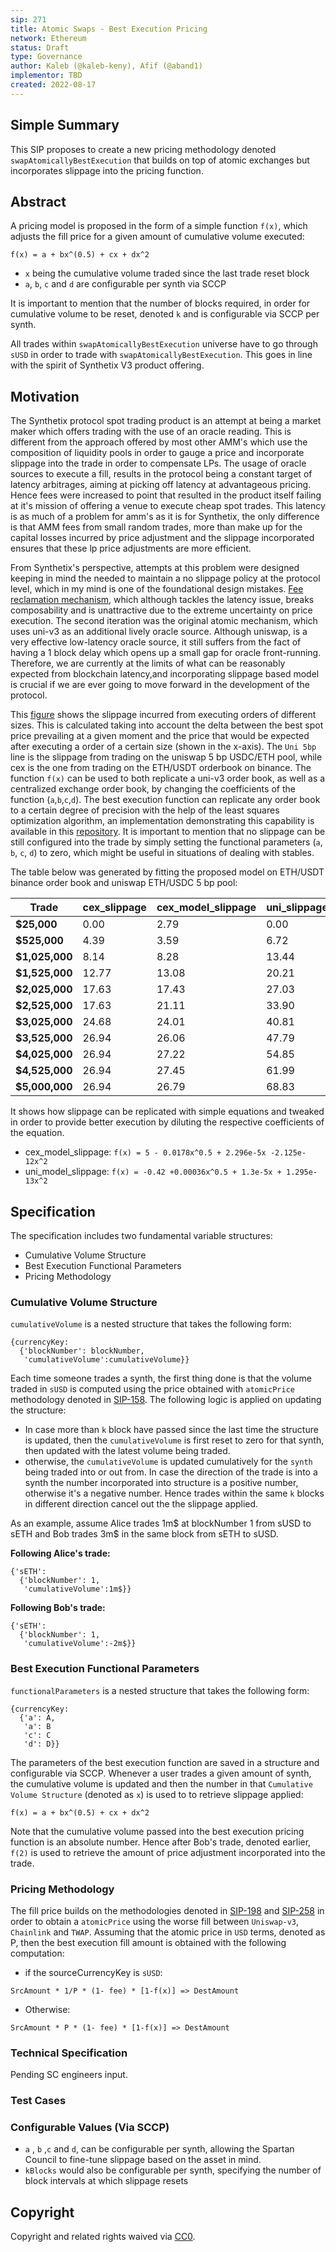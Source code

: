 ```yaml
---
sip: 271
title: Atomic Swaps - Best Execution Pricing
network: Ethereum
status: Draft
type: Governance
author: Kaleb (@kaleb-keny), Afif (@aband1)
implementor: TBD
created: 2022-08-17
---
```


<!--You can leave these HTML comments in your merged SIP and delete the visible duplicate text guides, they will not appear and may be helpful to refer to if you edit it again. This is the suggested template for new SIPs. Note that an SIP number will be assigned by an editor. When opening a pull request to submit your SIP, please use an abbreviated title in the filename, `sip-draft_title_abbrev.md`. The title should be 44 characters or less.-->

## Simple Summary

<!--"If you can't explain it simply, you don't understand it well enough." Simply describe the outcome the proposed changes intends to achieve. This should be non-technical and accessible to a casual community member.-->

This SIP proposes to create a new pricing methodology denoted `swapAtomicallyBestExecution` that builds on top of atomic exchanges but incorporates slippage into the pricing function.
 
## Abstract

<!--A short (~200 word) description of the proposed change, the abstract should clearly describe the proposed change. This is what *will* be done if the SIP is implemented, not *why* it should be done or *how* it will be done. If the SIP proposes deploying a new contract, write, "we propose to deploy a new contract that will do x".-->

A pricing model is proposed in the form of a simple function `f(x)`, which adjusts the fill price for a given amount of cumulative volume executed: 

`f(x) = a + bx^(0.5) + cx + dx^2`

- `x` being the cumulative volume traded since the last trade reset block
- `a`, `b`, `c` and `d` are configurable per synth via SCCP

It is important to mention that the number of blocks required, in order for cumulative volume to be reset, denoted `k` and is configurable via SCCP per synth.

All trades within `swapAtomicallyBestExecution` universe have to go through `sUSD` in order to trade with `swapAtomicallyBestExecution`. This goes in line with the spirit of Synthetix V3 product offering.

## Motivation
<!--This is the problem statement. This is the *why* of the SIP. It should clearly explain *why* the current state of the protocol is inadequate.  It is critical that you explain *why* the change is needed, if the SIP proposes changing how something is calculated, you must address *why* the current calculation is innaccurate or wrong. This is not the place to describe how the SIP will address the issue!-->

The Synthetix protocol spot trading product is an attempt at being a market maker which offers trading with the use of an oracle reading. This is different from the approach offered by most other AMM's which use the composition of liquidity pools in order to gauge a price and incorporate slippage into the trade in order to compensate LPs.
The usage of oracle sources to execute a fill, results in the protocol being a constant target of latency arbitrages, aiming at picking off latency at advantageous pricing. Hence fees were increased to  point that resulted in the product itself failing at it's mission of offering a venue to execute cheap spot trades. This latency is as much of a problem for amm's as it is for Synthetix, the only difference is that AMM fees from small random trades, more than make up for the capital losses incurred by price adjustment and the slippage incorporated ensures that these lp price adjustments are more efficient.

From Synthetix's perspective, attempts at this problem were designed keeping in mind the needed to maintain a no slippage policy at the protocol level, which in my mind is one of the foundational design mistakes. [Fee reclamation mechanism](https://sips.synthetix.io/sips/sip-37/), which although tackles the latency issue, breaks composability and is unattractive due to the extreme uncertainty on price execution. 
The second iteration was the original atomic mechanism, which uses uni-v3 as an additional lively oracle source. Although uniswap, is a very effective low-latency oracle source, it still suffers from the fact of having a 1 block delay which opens up a small gap for oracle front-running. Therefore, we are currently at the limits of what can be reasonably expected from blockchain latency,and incorporating slippage based model is crucial if we are ever going to move forward in the development of the protocol.

This [figure](https://ibb.co/dPvmcP7) shows the slippage incurred from executing orders of different sizes. This is calculated taking into account the delta between the best spot price prevailing at a given moment and the price that would be expected after executing a order of a certain size (shown in the x-axis). The `Uni 5bp` line is the slippage from trading on the uniswap 5 bp USDC/ETH pool, while cex is the one from trading on the ETH/USDT orderbook on binance.
The function `f(x)` can be used to both replicate a uni-v3 order book, as well as a centralized exchange order book, by changing the coefficients of the function (`a`,`b`,`c`,`d`). The best execution function can replicate any order book to a certain degree of precision with the help of the least squares optimization algorithm, an implementation demonstrating this capability is available in this [repository](https://github.com/kaleb-keny/synthetix_slippage_calibration_sip_271). 
It is important to mention that no slippage can be still configured into the trade by simply setting the functional parameters (`a`, `b`, `c`, `d`) to zero, which might be useful in situations of dealing with stables.


The table below was generated by fitting the proposed model on  ETH/USDT binance order book and uniswap ETH/USDC 5 bp pool: 

| **Trade**      	| **cex_slippage** 	| **cex_model_slippage** 	| **uni_slippage** 	| **uni_model_slippage** 	|
|----------------	|------------------	|------------------------	|------------------	|------------------------	|
| **$25,000**    	| 0.00             	| 2.79                   	| 0.00             	| -0.04                  	|
| **$525,000**   	| 4.39             	| 3.59                   	| 6.72             	| 6.74                   	|
| **$1,025,000** 	| 8.14             	| 8.28                   	| 13.44            	| 13.49                  	|
| **$1,525,000** 	| 12.77            	| 13.08                  	| 20.21            	| 20.28                  	|
| **$2,025,000** 	| 17.63            	| 17.43                  	| 27.03            	| 27.12                  	|
| **$2,525,000** 	| 17.63            	| 21.11                  	| 33.90            	| 34.02                  	|
| **$3,025,000** 	| 24.68            	| 24.01                  	| 40.81            	| 40.97                  	|
| **$3,525,000** 	| 26.94            	| 26.06                  	| 47.79            	| 47.99                  	|
| **$4,025,000** 	| 26.94            	| 27.22                  	| 54.85            	| 55.07                  	|
| **$4,525,000** 	| 26.94            	| 27.45                  	| 61.99            	| 62.21                  	|
| **$5,000,000** 	| 26.94            	| 26.79                  	| 68.83            	| 69.05                  	|

It shows how slippage can be replicated with simple equations and tweaked in order to provide better execution by diluting the respective coefficients of the equation.

- cex_model_slippage: `f(x) = 5 - 0.0178x^0.5 + 2.296e-5x -2.125e-12x^2`
- uni_model_slippage: `f(x) = -0.42 +0.00036x^0.5 + 1.3e-5x + 1.295e-13x^2`

## Specification

<!--The therefore specification should describe the syntax and semantics of new feature, there are five sections
1. Overview
2. Rationale
3. Technical Specification
4. Test Cases
5. Configurable Values
-->

The specification includes two fundamental variable structures:
- Cumulative Volume Structure
- Best Execution Functional Parameters
- Pricing Methodology

### Cumulative Volume Structure
`cumulativeVolume` is a nested structure that takes the following form:
```
{currencyKey: 
  {'blockNumber': blockNumber,
   'cumulativeVolume':cumulativeVolume}}
```
Each time someone trades a synth, the first thing done is that the volume traded in `sUSD` is computed using the price obtained with `atomicPrice` methodology denoted in [SIP-158](https://sips.synthetix.io/sips/sip-258/). 
The following logic is applied on updating the structure:
- In case more than `k` block have passed since the last time the structure is updated, then the `cumulativeVolume` is first reset to zero for that synth, then updated with the latest volume being traded. 
- otherwise, the `cumulativeVolume` is updated cumulatively for the `synth` being traded into or out from. In case the direction of the trade is into a synth the number incorporated into structure is a positive number, otherwise it's a negative number. Hence trades within the same `k` blocks in different direction cancel out the the slippage applied.

As an example, assume Alice trades 1m$ at blockNumber 1 from sUSD to sETH and Bob trades 3m$ in the same block from sETH to sUSD.

**Following Alice's trade:**
```
{'sETH': 
  {'blockNumber': 1,
   'cumulativeVolume':1m$}}
```
**Following Bob's trade:**
```
{'sETH': 
  {'blockNumber': 1,
   'cumulativeVolume':-2m$}}
```

### Best Execution Functional Parameters
`functionalParameters` is a nested structure that takes the following form:
```
{currencyKey: 
  {'a': A,
   'a': B
   'c': C
   'd': D}}
```
The parameters of the best execution function are saved in a structure and configurable via SCCP. Whenever a user trades a given amount of synth, the cumulative volume is updated and then the number in that `Cumulative Volume Structure` (denoted as `x`) is used to to retrieve slippage applied:

`f(x) = a + bx^(0.5) + cx + dx^2`

Note that the cumulative volume passed into the best execution pricing function is an absolute number. Hence after Bob's trade, denoted earlier, `f(2)` is used to retrieve the amount of price adjustment incorporated into the trade.

### Pricing Methodology
The fill price builds on the methodologies denoted in [SIP-198](https://sips.synthetix.io/sips/sip-198) and [SIP-258](https://sips.synthetix.io/sips/sip-258) in order to obtain a `atomicPrice` using the worse fill between `Uniswap-v3`, `Chainlink` and `TWAP`. Assuming that the atomic price in `USD` terms, denoted as P, then the best execution fill amount is obtained with the following computation:
- if the sourceCurrencyKey is `sUSD`:

`SrcAmount * 1/P * (1- fee) * [1-f(x)] => DestAmount`

- Otherwise:

`SrcAmount * P * (1- fee) * [1-f(x)] => DestAmount`

### Technical Specification

<!--The technical specification should outline the public API of the changes proposed. That is, changes to any of the interfaces Synthetix currently exposes or the creations of new ones.-->
Pending SC engineers input.

### Test Cases

<!--Test cases for an implementation are mandatory for SIPs but can be included with the implementation..-->

### Configurable Values (Via SCCP)

<!--Please list all values configurable via SCCP under this implementation.-->
- `a` , `b` ,`c` and `d`, can be configurable per synth, allowing the Spartan Council to fine-tune slippage based on the asset in mind.
- `kBlocks` would also be configurable per synth, specifying the number of block intervals at which slippage resets

## Copyright

Copyright and related rights waived via [CC0](https://creativecommons.org/publicdomain/zero/1.0/).
